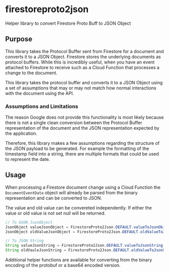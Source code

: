 # firestoreproto2json

Helper library to convert Firestore Proto Buff to JSON Object

## Purpose

This library takes the Protocol Buffer sent from Firestore for a document and converts it to a JSON Object. Firestore stores the underlying documents as protocol buffers. While this is incredibly useful, when you have an event attached to Firestore to receive such as a Cloud Function that processes a change to the document.

This library takes the protocol buffer and converts it to a JSON Object using a set of assumptions that may or may not match how normal interactions with the document using the API.

### Assumptions and Limitations

The reason Google does not provide this functionality is most likely because there is not a single clean conversion between the Protocol Buffer representation of the document and the JSON representation expected by the application.

Therefore, this library makes a few assumptions regarding the structure of the JSON payload to be generated. For example the formatting of the timestamp field into a string, there are multiple formats that could be used to represent the date.

## Usage

When processing a Firestore document change using a Cloud Function the `DocumentEventData` object will already be parsed from the binary representation and can be converted to JSON.

The value and old value can be convereted independently. If either the value or old value is not set null will be returned.

```java
// To GSON JsonObject
JsonObject valueJsonObject = FirestoreProto2Json.DEFAULT.valueToJsonObject(documentEventData);
JsonObject oldValueJsonObject = FirestoreProto2Json.DEFAULT.oldValueToJsonObject(documentEventData);

// To JSON String
String valueJsonString = FirestoreProto2Json.DEFAULT.valueToJsonString(documentEventData);
String oldVauleJsonString = FirestoreProto2Json.DEFAULT.oldValueToJsonString(documentEventData);
```

Additional helper functions are available for converting from the binary encoding of the protobuf or a base64 encoded version.
